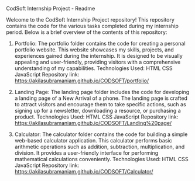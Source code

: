 CodSoft Internship Project - Readme

Welcome to the CodSoft Internship Project repository! This repository contains the code for the various tasks completed during my internship period. Below is a brief overview of the contents of this repository:

1. Portfolio:
The portfolio folder contains the code for creating a personal portfolio website. This website showcases my skills, projects, and experiences gained during the internship. It is designed to be visually appealing and user-friendly, providing visitors with a comprehensive understanding of my capabilities.
Technologies Used:
HTML
CSS
JavaScript
Repository link:
https://akilasubramaniam.github.io/CODSOFT/portfolio/

2. Landing Page:
The landing page folder includes the code for developing a landing page of a New Arrival of a phone. The landing page is crafted to attract visitors and encourage them to take specific actions, such as signing up for a newsletter, downloading a resource, or purchasing a product.
Technologies Used:
HTML
CSS
JavaScript
Repository link:
https://akilasubramaniam.github.io/CODSOFT/Landing%20page/

4. Calculator:
The calculator folder contains the code for building a simple web-based calculator application. This calculator performs basic arithmetic operations such as addition, subtraction, multiplication, and division. It provides a user-friendly interface for performing mathematical calculations conveniently.
Technologies Used:
HTML
CSS
JavaScript
Repository link:
https://akilasubramaniam.github.io/CODSOFT/Calculator/

